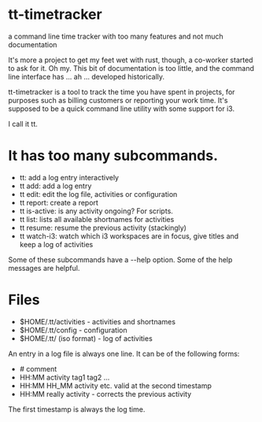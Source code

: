 # tt-timetracker
a command line time tracker with too many features and not much documentation

It's more a project to get my feet wet with rust, though, a co-worker started 
to ask for it. Oh my. This bit of documentation is too little,
and the command line interface has ... ah ... developed historically.

tt-timetracker is a tool to track the time you have spent in projects, for
purposes such as billing customers or reporting your work time. It's supposed
to be a quick command line utility with some support for i3. 

I call it tt.

# It has too many subcommands.

- tt: add a log entry interactively
- tt add: add a log entry
- tt edit: edit the log file, activities or configuration
- tt report: create a report
- tt is-active: is any activity ongoing? For scripts.
- tt list: lists all available shortnames for activities
- tt resume: resume the previous activity (stackingly)
- tt watch-i3: watch which i3 workspaces are in focus,
     give titles and keep a log of activities
     
Some of these subcommands have a --help option. Some of the help messages
are helpful.

# Files

- $HOME/.tt/activities - activities and shortnames
- $HOME/.tt/config - configuration
- $HOME/.tt/<date> (iso format) - log of activities
  
An entry in a log file is always one line.
It can be of the following forms:

- \# comment
- HH:MM activity tag1 tag2 ...
- HH:MM HH_MM activity etc. valid at the second timestamp
- HH:MM really activity - corrects the previous activity

The first timestamp is always the log time.
